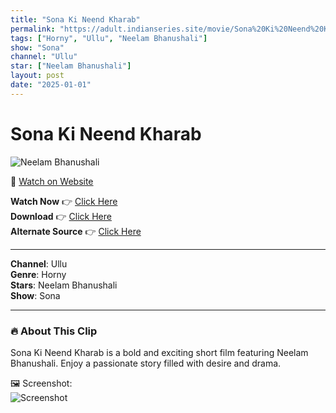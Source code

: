 ```yaml
---
title: "Sona Ki Neend Kharab"
permalink: "https://adult.indianseries.site/movie/Sona%20Ki%20Neend%20Kharab"
tags: ["Horny", "Ullu", "Neelam Bhanushali"]
show: "Sona"
channel: "Ullu"
star: ["Neelam Bhanushali"]
layout: post
date: "2025-01-01"
---
```


# Sona Ki Neend Kharab

![Neelam Bhanushali](https://shorts.desisins.com/wp-content/uploads/2024/10/Sona-Ki-Neend-Kharab.jpg)

🔗 [Watch on Website](https://adult.indianseries.site/movie/Sona%20Ki%20Neend%20Kharab)

**Watch Now** 👉 [Click Here](https://adult.indianseries.site/movie/Sona%20Ki%20Neend%20Kharab)  
**Download** 👉 [Click Here](https://adult.indianseries.site/movie/Sona%20Ki%20Neend%20Kharab)  
**Alternate Source** 👉 [Click Here](https://adult.indianseries.site/movie/Sona%20Ki%20Neend%20Kharab)

---

**Channel**: Ullu  
**Genre**: Horny  
**Stars**: Neelam Bhanushali  
**Show**: Sona

---

### 🔥 About This Clip

Sona Ki Neend Kharab is a bold and exciting short film featuring Neelam Bhanushali. Enjoy a passionate story filled with desire and drama.
 
🖼️ Screenshot:  
![Screenshot](https://shorts.desisins.com/wp-content/uploads/2024/10/Sona-Ki-Neend-Kharab.jpg)
